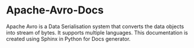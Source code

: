 # Apache-Avro-Docs
Apache Avro is a Data Serialisation system that converts the data objects into stream of bytes. It supports multiple languages. This documentation is created using Sphinx in Python for Docs generator.
